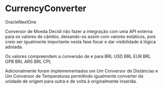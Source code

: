 # CurrencyConverter
  OracleNextOne

  Conversor de Moeda
  Decidi não fazer a integração com uma 
  API externa para os valores de câmbio,
  deixando-os assim com valores estáticos,
  pois creio ser igualmente importante nesta
  fase focar e dar visibilidade à lógica adotada.

  Os valores compreendem a conversão de e para 
  BRL USD
  BRL EUR
  BRL GPB
  BRL ARS
  BRL CPL

  Adicionalmente foram implemementados um
  Um Conversor de Distâncias e Um Conversor de Temperaturas
  permitindo igualmente converter da unidade de origem para 
  outra e de volta à originalmente inserida.
